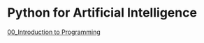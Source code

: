 # Python for Artificial Intelligence

[00_Introduction to Programming](00_Introduction_to_Programming)
